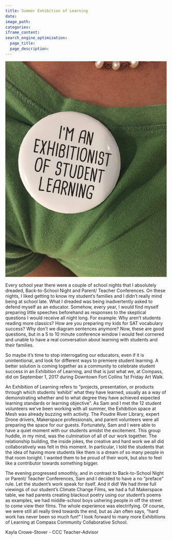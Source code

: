 ```yaml
---
title: Summer Exhibition of Learning
date:
image_path:
categories:
iframe_content:
search_engine_optimization:
  page_title:
  page_description:
---
```



![](/assets/images/versions/img-0754---x----1632-1224x---.JPG)

Every school year there were a couple of school nights that I absolutely dreaded, Back-to-School Night and Parent/ Teacher Conferences. On these nights, I liked getting to know my student’s families and I didn’t really mind being at school late. What I dreaded was being inadvertently asked to defend myself as an educator. Somehow, every year, I would find myself preparing little speeches beforehand as responses to the skeptical questions I would receive all night long. For example: Why aren’t students reading more classics? How are you preparing my kids for SAT vocabulary success? Why don’t we diagram sentences anymore? Now, these are good questions, but in a 5 to 10 minute conference window I would feel cornered and unable to have a real conversation about learning with students and their families.

So maybe it’s time to stop interrogating our educators, even if it is unintentional, and look for different ways to premiere student learning. A better solution is coming together as a community to celebrate student success in an Exhibition of Learning, and that is just what we, at Compass, did on September 1, 2017 during Downtown Fort Collins 1st Friday Art Walk.

An Exhibition of Learning refers to “projects, presentation, or products through which students ‘exhibit’ what they have learned, usually as a way of demonstrating whether and to what degree they have achieved expected learning standards or learning objective”. As Sam and I met the 12 student volunteers we’ve been working with all summer, the Exhibition space at Mesh was already buzzing with activity. The Poudre River Library, expert Drone drivers, Makerspace professionals, and parent volunteers were all preparing the space for our guests. Fortunately, Sam and I were able to have a quiet moment with our students amidst the excitement. This group huddle, in my mind, was the culmination of all of our work together. The relationship building, the inside jokes, the creative and hard work we all did collaboratively was felt in this moment. In particular, I told the students that the idea of having more students like them is a dream of so many people in that room tonight. I wanted them to be proud of their work, but also to feel like a contributor towards something bigger.

The evening progressed smoothly, and in contrast to Back-to-School Night or Parent/ Teacher Conferences, Sam and I decided to have a no “preface” rule. Let the student’s work speak for itself. And it did! We had three full viewings of our student’s Climate Change Films, we had a full Makerspace table, we had parents creating blackout poetry using our student’s poems as examples, we had middle-school boys ushering people in off the street to come view their films. The whole experience was electrifying. Of course, we were still all really tired towards the end, but as Jan often says, “hard work has never been so much fun!” I look forward to many more Exhibitions of Learning at Compass Community Collaborative School.

Kayla Crowe-Stover - CCC Teacher-Advisor

&nbsp;